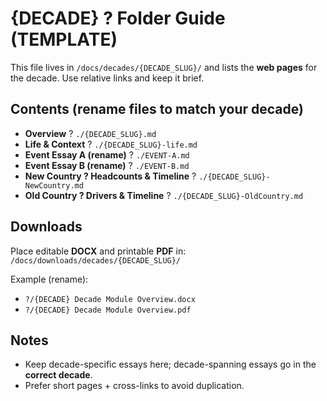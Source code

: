 # {DECADE} ? Folder Guide (TEMPLATE)

This file lives in `/docs/decades/{DECADE_SLUG}/` and lists the **web pages** for the decade.
Use relative links and keep it brief.

## Contents (rename files to match your decade)

- **Overview** ? `./{DECADE_SLUG}.md`
- **Life & Context** ? `./{DECADE_SLUG}-life.md`
- **Event Essay A (rename)** ? `./EVENT-A.md`
- **Event Essay B (rename)** ? `./EVENT-B.md`
- **New Country ? Headcounts & Timeline** ? `./{DECADE_SLUG}-NewCountry.md`
- **Old Country ? Drivers & Timeline** ? `./{DECADE_SLUG}-OldCountry.md`

## Downloads

Place editable **DOCX** and printable **PDF** in:  
`/docs/downloads/decades/{DECADE_SLUG}/`

Example (rename):
- `?/{DECADE} Decade Module Overview.docx`
- `?/{DECADE} Decade Module Overview.pdf`

## Notes

- Keep decade-specific essays here; decade-spanning essays go in the **correct decade**.
- Prefer short pages + cross-links to avoid duplication.